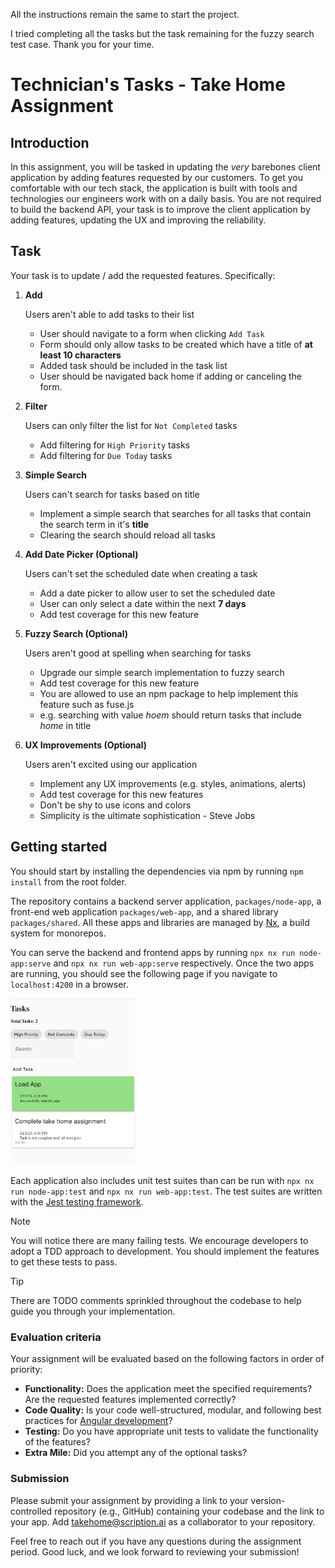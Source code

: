 All the instructions remain the same to start the project.

I tried completing all the tasks but the task remaining for the fuzzy search test case. 
Thank you for your time.


# Technician's Tasks - Take Home Assignment

## Introduction

In this assignment, you will be tasked in updating the _very_ barebones client application by adding features requested by our customers. To get you comfortable with our tech stack, the application is built with tools and technologies our engineers work with on a daily basis. You are not required to build the backend API, your task is to improve the client application by adding features, updating the UX and improving the reliability.

## Task

Your task is to update / add the requested features. Specifically:

1. **Add**

   Users aren't able to add tasks to their list

   - User should navigate to a form when clicking `Add Task`
   - Form should only allow tasks to be created which have a title of **at least 10 characters**
   - Added task should be included in the task list
   - User should be navigated back home if adding or canceling the form.

2. **Filter**

   Users can only filter the list for `Not Completed` tasks

   - Add filtering for `High Priority` tasks
   - Add filtering for `Due Today` tasks

3. **Simple Search**

   Users can't search for tasks based on title

   - Implement a simple search that searches for all tasks that contain the search term in it's **title**
   - Clearing the search should reload all tasks

4. **Add Date Picker (Optional)**

   Users can't set the scheduled date when creating a task

   - Add a date picker to allow user to set the scheduled date
   - User can only select a date within the next **7 days**
   - Add test coverage for this new feature

5. **Fuzzy Search (Optional)**

   Users aren't good at spelling when searching for tasks

   - Upgrade our simple search implementation to fuzzy search
   - Add test coverage for this new feature
   - You are allowed to use an npm package to help implement this feature such as fuse.js
   - e.g. searching with value _hoem_ should return tasks that include _home_ in title

6. **UX Improvements (Optional)**

   Users aren't excited using our application

   - Implement any UX improvements (e.g. styles, animations, alerts)
   - Add test coverage for this new features
   - Don't be shy to use icons and colors
   - Simplicity is the ultimate sophistication - Steve Jobs

## Getting started

You should start by installing the dependencies via npm by running `npm install` from the root folder.

The repository contains a backend server application, `packages/node-app`, a front-end web application `packages/web-app`, and a shared library `packages/shared`. All these apps and libraries are managed by [Nx](https://nx.dev/), a build system for monorepos.

You can serve the backend and frontend apps by running `npx nx run node-app:serve` and `npx nx run web-app:serve` respectively. Once the two apps are running, you should see the following page if you navigate to `localhost:4200` in a browser.

<img src="./packages/web-app/src/assets/web-app-demo.png" alt="Client Demo" width="200"/>

Each application also includes unit test suites than can be run with `npx nx run node-app:test` and `npx nx run web-app:test`. The test suites are written with the [Jest testing framework](https://jestjs.io/).

> [!NOTE]
> You will notice there are many failing tests. We encourage developers to adopt a TDD approach to development. You should implement the features to get these tests to pass.

> [!TIP]
> There are TODO comments sprinkled throughout the codebase to help guide you through your implementation.

### Evaluation criteria

Your assignment will be evaluated based on the following factors in order of priority:

- **Functionality:** Does the application meet the specified requirements? Are the requested features implemented correctly?
- **Code Quality:** Is your code well-structured, modular, and following best practices for [Angular development](https://angular.io/guide/styleguide)?
- **Testing:** Do you have appropriate unit tests to validate the functionality of the features?
- **Extra Mile:** Did you attempt any of the optional tasks?

### Submission

Please submit your assignment by providing a link to your version-controlled repository (e.g., GitHub) containing your codebase and the link to your app.
Add takehome@scription.ai as a collaborator to your repository.

Feel free to reach out if you have any questions during the assignment period.
Good luck, and we look forward to reviewing your submission!
